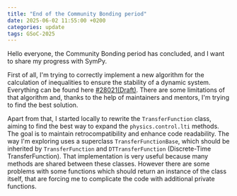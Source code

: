 ```yaml
---
title: "End of the Community Bonding period"
date: 2025-06-02 11:55:00 +0200
categories: update
tags: GSoC-2025
---
```


Hello everyone, the Community Bonding period has concluded, and I want to share my progress with SymPy.

First of all, I'm trying to correctly implement a new algorithm for the calculation of inequalities to ensure the stability of a dynamic system.
Everything can be found here [#28021(Draft)](https://github.com/sympy/sympy/pull/28021#issuecomment-2906873911).
There are some limitations of that algorithm and, thanks to the help of maintainers and mentors, I'm trying to find the best solution.

Apart from that, I started locally to rewrite the `TransferFunction` class, aiming to find the best way to expand the `physics.control.lti` methods. The goal is to maintain retrocompatibility and enhance code readability.
The way I'm exploring uses a superclass `TransferFunctionBase`, which should be inherited by `TransferFunction` and `DTTransferFunction` (Discrete-Time TransferFunction). That implementation is very useful because many methods are shared between these classes. However there are some problems with some functions which should return an instance of the class itself, that are forcing me to complicate the code with additional private functions.